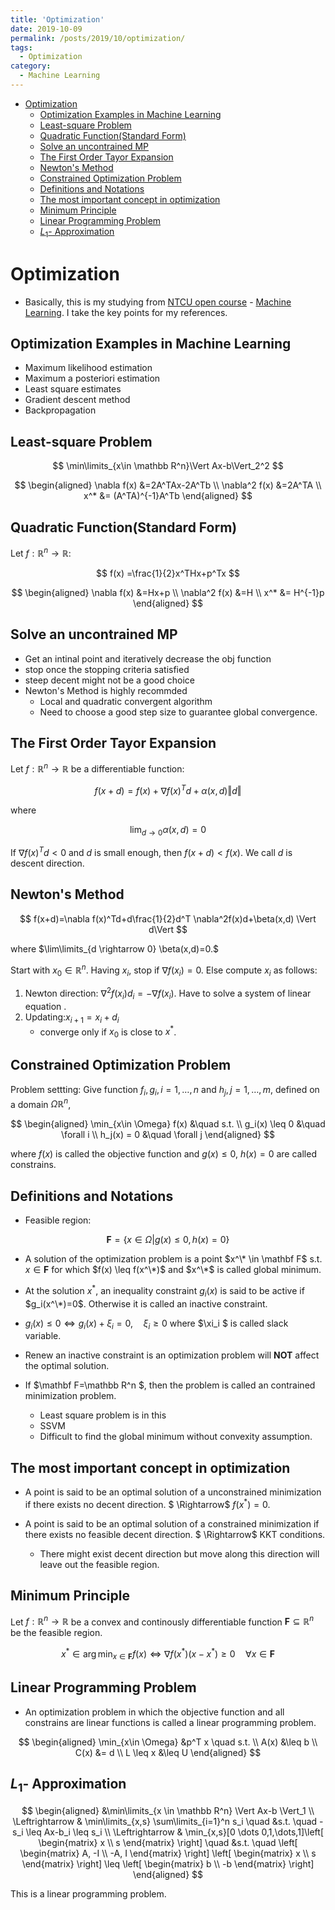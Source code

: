 ```yaml
---
title: 'Optimization'
date: 2019-10-09
permalink: /posts/2019/10/optimization/
tags:
  - Optimization
category:
  - Machine Learning
---
```



- [Optimization](#Optimization)
  - [Optimization Examples in Machine Learning](#Optimization-Examples-in-Machine-Learning)
  - [Least-square Problem](#Least-square-Problem)
  - [Quadratic Function(Standard Form)](#Quadratic-FunctionStandard-Form)
  - [Solve an uncontrained MP](#Solve-an-uncontrained-MP)
  - [The First Order Tayor Expansion](#The-First-Order-Tayor-Expansion)
  - [Newton's Method](#Newtons-Method)
  - [Constrained Optimization Problem](#Constrained-Optimization-Problem)
  - [Definitions and Notations](#Definitions-and-Notations)
  - [The most important concept in optimization](#The-most-important-concept-in-optimization)
  - [Minimum Principle](#Minimum-Principle)
  - [Linear Programming Problem](#Linear-Programming-Problem)
  - [$L_1$- Approximation](#L_1--Approximation)

# Optimization
- Basically, this is my studying from [NTCU open course](http://ocw.nctu.edu.tw/index.php) - [Machine Learning](http://ocw.nctu.edu.tw/course_detail.php?bgid=1&gid=1&nid=563&page=1). I  take the key points for my references.
## Optimization Examples in Machine Learning
- Maximum likelihood estimation
- Maximum a posteriori estimation
- Least square estimates
- Gradient descent method
- Backpropagation

## Least-square Problem

$$
\min\limits_{x\in \mathbb R^n}\Vert Ax-b\Vert_2^2
$$

$$
\begin{aligned}
\nabla f(x) &=2A^TAx-2A^Tb \\
\nabla^2 f(x) &=2A^TA \\
x^* &= (A^TA)^{-1}A^Tb
\end{aligned}
$$

## Quadratic Function(Standard Form)

Let $f:\mathbb R^n \rightarrow \mathbb R$:

$$
f(x) =\frac{1}{2}x^THx+p^Tx
$$

$$
\begin{aligned}
\nabla f(x) &=Hx+p \\
\nabla^2 f(x) &=H \\
x^* &= H^{-1}p
\end{aligned}
$$

## Solve an uncontrained MP
- Get an intinal point and iteratively decrease the obj function
- stop once the stopping criteria satisfied
- steep decent might not be a good choice
- Newton's Method is highly recommded
    * Local and quadratic convergent algorithm
    * Need to choose a good step size to guarantee global convergence.

## The First Order Tayor Expansion
Let $f:\mathbb R^n \rightarrow \mathbb R$ be a differentiable function:

$$
f(x+d)=f(x)+ \nabla f(x)^Td+\alpha(x,d) \Vert  d\Vert
$$

where 

$$
\lim_{d \rightarrow 0}\alpha(x,d)  =0
$$

If $\nabla f(x)^Td<0$ and $d$ is small enough, then $f(x+d) < f(x)$. We call $d$ is descent direction.

## Newton's Method

$$
f(x+d)=\nabla f(x)^Td+d\frac{1}{2}d^T \nabla^2f(x)d+\beta(x,d) \Vert d\Vert
$$

where $\lim\limits_{d \rightarrow 0} \beta(x,d)=0.$

Start with $x_0 \in \mathbb R^n$. Having $x_i$, stop if $\nabla f(x_i)=0$. Else compute $x_i$ as follows:
1. Newton direction: $\nabla^2 f(x_i)d_i =-\nabla f(x_i)$. Have to solve a system of linear equation .
2. Updating:$x_{i+1}=x_i+d_i$
    - converge only if $x_0$ is close to $x^{*}$.

## Constrained Optimization Problem
Problem settting: Give function $f_i,g_i ,i=1,\dots,n$ and $h_j,j=1,\dots,m$, defined on a domain $\Omega \mathbb R^n$,

$$
\begin{aligned}
\min_{x\in \Omega} f(x) &\quad s.t. \\
g_i(x) \leq 0 &\quad \forall  i \\
h_j(x) = 0 &\quad \forall  j
\end{aligned} 
$$

where $f(x)$ is called the objective function and $g(x) \leq 0$, $h(x)=0$ are called constrains.

## Definitions and Notations
- Feasible region:

$$
\mathbf F= \{x \in \Omega | g(x) \leq 0, h(x)=0 \}
$$

- A solution of the optimization problem is a point $x^\* \in \mathbf F$ s.t. $x \in \mathbf F$ for which $f(x) \leq f(x^\*)$ and $x^\*$ is called global minimum.

- At the solution $x^{*}$, an inequality constraint $g_i(x)$ is said to be active if $g_i(x^\*)=0$. Otherwise it is called an inactive constraint.

- $g_i(x) \leq 0 \Leftrightarrow g_i(x)+\xi_i=0,\quad \xi_i \geq 0$ where $\xi_i $ is called slack variable.

- Renew an inactive constraint is an optimization problem will **NOT** affect the optimal solution.

- If  $\mathbf F=\mathbb R^n $, then the problem is called an contrained minimization problem.
    * Least square problem is in this
    * SSVM 
    * Difficult to find the global minimum without convexity assumption.
     
## The most important concept in optimization
- A point is said to be an optimal solution of a unconstrained minimization if there exists no decent direction.  $ \Rightarrow$ $f(x^*)=0$.

- A point is said to be an optimal solution of a constrained minimization if there exists no feasible decent direction. $ \Rightarrow$ KKT conditions.
    * There might exist decent direction but move along this direction will leave out the feasible region.

## Minimum Principle
Let $f: \mathbb R^n \rightarrow \mathbb R$ be a convex and continously differentiable function $\mathbf F \subseteq \mathbb R^n$ be the feasible region.

$$
x^* \in \arg\min_{x \in \mathbf F} f(x) \Leftrightarrow \nabla f(x^*)(x-x^*) \geq 0 \quad \forall x \in \mathbf F
$$

## Linear Programming Problem
- An optimization problem in which the objective function and all constrains are linear functions is called a linear programming problem.

$$
\begin{aligned}
\min_{x\in \Omega} &p^T x \quad s.t. \\
A(x) &\leq b  \\
C(x) &= d  \\
L \leq x &\leq U
\end{aligned} 
$$

## $L_1$- Approximation

$$
\begin{aligned}
&\min\limits_{x \in \mathbb R^n} \Vert Ax-b \Vert_1 \\ 
\Leftrightarrow  &
\min\limits_{x,s} \sum\limits_{i=1}^n s_i \quad &s.t.  \quad  -s_i \leq Ax-b_i \leq s_i \\
\Leftrightarrow & \min_{x,s}[0 \dots 0,1,\dots,1]\left[ \begin{matrix}
   x \\
   s
  \end{matrix} \right] \quad &s.t. \quad 
  \left[ \begin{matrix}
   A, -I \\
   -A, I
  \end{matrix} \right]
  \left[ \begin{matrix}
   x \\
   s
  \end{matrix} \right] \leq 
  \left[ \begin{matrix}
   b \\
   -b
  \end{matrix} \right]
\end{aligned}
$$

This is  a linear programming problem.